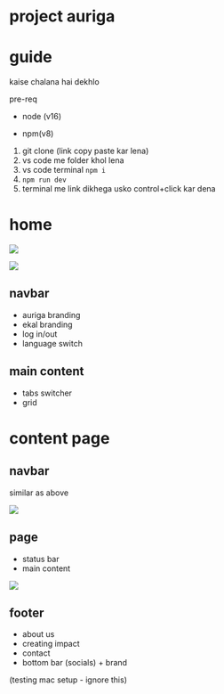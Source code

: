 # project auriga

# guide
kaise chalana hai dekhlo

pre-req

- node (v16)

- npm(v8)

1. git clone (link copy paste kar lena)
2. vs code me folder khol lena
3. vs code terminal ```npm i ```
4. ```npm run dev ```
5. terminal me link dikhega usko control+click kar dena


# home
![](@attachment/Clipboard_2022-08-13-15-57-22.png)

![](@attachment/Clipboard_2022-08-13-15-54-03.png)

## navbar
- auriga branding
- ekal branding
- log in/out
- language switch

## main content

- tabs switcher
- grid 


# content page

## navbar
similar as above

![](@attachment/Clipboard_2022-08-13-15-59-58.png)
## page
- status bar
- main content

![](@attachment/Clipboard_2022-08-13-15-59-37.png)
## footer
- about us
- creating impact
- contact
- bottom bar (socials) + brand

(testing mac setup - ignore this)